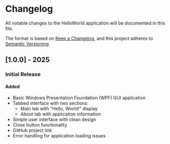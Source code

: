 # Changelog

All notable changes to the HelloWorld application will be documented in this file.

The format is based on [Keep a Changelog](https://keepachangelog.com/en/1.0.0/),
and this project adheres to [Semantic Versioning](https://semver.org/spec/v2.0.0.html).

## [1.0.0] - 2025

### Initial Release

#### Added
- Basic Windows Presentation Foundation (WPF) GUI application
- Tabbed interface with two sections:
  - Main tab with "Hello, World!" display
  - About tab with application information
- Simple user interface with clean design
- Close button functionality
- GitHub project link
- Error handling for application loading issues

